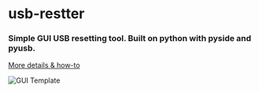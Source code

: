 # usb-restter

### Simple GUI USB resetting tool. Built on python with pyside and pyusb.

[More details & how-to][ee850089]

  [ee850089]: https://usb-resetter.github.io "usb-resetter website"


![GUI Template](https://raw.githubusercontent.com/mrf345/usb-resetter/master/images/template.png)
